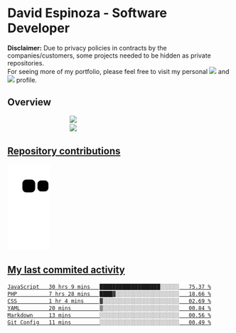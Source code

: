 # David Espinoza - Software Developer
<div id="links">
  <p>
    <strong>Disclaimer:</strong> Due to privacy policies in contracts by the companies/customers, some projects needed to be hidden as private repositories. <br />
For seeing more of my portfolio, please feel free to visit my personal <a href="https://davidespinoza.dev" target="_blank"><img src="https://img.shields.io/badge/website-000000?style=for-the-badge&logo=About.me&logoColor=white" target="_blank"></a> and <a href="https://www.linkedin.com/in/despinozap" target="_blank"><img src="https://img.shields.io/badge/LinkedIn-0077B5?style=for-the-badge&logo=linkedin&logoColor=white" target="_blank"></a> profile.
  </p>
</div>

## Overview

<div id="stats">
  <a href="https://github.com/despinozap">
  <img height="180em" style="margin: 0em 10em;" src="https://github-readme-stats.vercel.app/api?username=despinozap&show_icons=true&include_all_commits=true&count_private=true&theme=default"/>
  <img height="180em" style="margin: 0em 10em;" src="https://github-readme-stats.vercel.app/api/top-langs/?username=despinozap&layout=compact&langs_count=7&theme=default"/>
</div>
 
## Repository contributions
<div id="snake"> 

  ![Snake animation](https://github.com/despinozap/despinozap/blob/output/github-contribution-grid-snake.svg)
</div>

## My last commited activity
<!--START_SECTION:waka-->

```text
JavaScript   30 hrs 9 mins   ███████████████████░░░░░░   75.37 %
PHP          7 hrs 28 mins   ████▓░░░░░░░░░░░░░░░░░░░░   18.66 %
CSS          1 hr 4 mins     ▓░░░░░░░░░░░░░░░░░░░░░░░░   02.69 %
YAML         20 mins         ▒░░░░░░░░░░░░░░░░░░░░░░░░   00.84 %
Markdown     13 mins         ░░░░░░░░░░░░░░░░░░░░░░░░░   00.56 %
Git Config   11 mins         ░░░░░░░░░░░░░░░░░░░░░░░░░   00.49 %
```

<!--END_SECTION:waka-->
